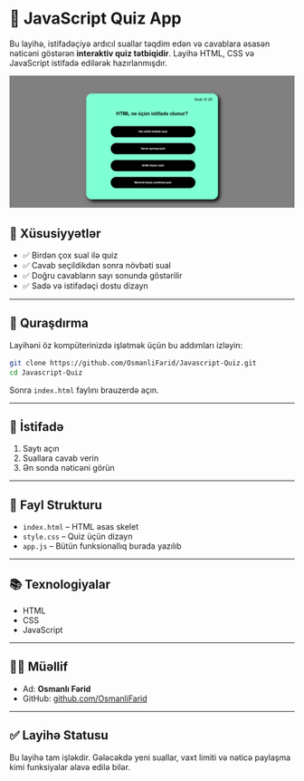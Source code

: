 # 🧠 JavaScript Quiz App

Bu layihə, istifadəçiyə ardıcıl suallar təqdim edən və cavablara əsasən nəticəni göstərən **interaktiv quiz tətbiqidir**. Layihə HTML, CSS və JavaScript istifadə edilərək hazırlanmışdır.

![Quiz app](images/Screenshot.png)

## 🚀 Xüsusiyyətlər

- ✅ Birdən çox sual ilə quiz
- ✅ Cavab seçildikdən sonra növbəti sual
- ✅ Doğru cavabların sayı sonunda göstərilir
- ✅ Sadə və istifadəçi dostu dizayn

---

## 🔧 Quraşdırma

Layihəni öz kompüterinizdə işlətmək üçün bu addımları izləyin:

```bash
git clone https://github.com/OsmanliFarid/Javascript-Quiz.git
cd Javascript-Quiz
```

Sonra `index.html` faylını brauzerdə açın.

---

## 🧪 İstifadə

1. Saytı açın  
2. Suallara cavab verin  
3. Ən sonda nəticəni görün

---

## 📁 Fayl Strukturu

- `index.html` – HTML əsas skelet  
- `style.css` – Quiz üçün dizayn  
- `app.js` – Bütün funksionallıq burada yazılıb  

---

## 📚 Texnologiyalar

- HTML  
- CSS  
- JavaScript  

---

## 👨‍💻 Müəllif

- Ad: **Osmanlı Fərid**  
- GitHub: [github.com/OsmanliFarid](https://github.com/OsmanliFarid)

---

## ✅ Layihə Statusu

Bu layihə tam işləkdir. Gələcəkdə yeni suallar, vaxt limiti və nəticə paylaşma kimi funksiyalar əlavə edilə bilər.
